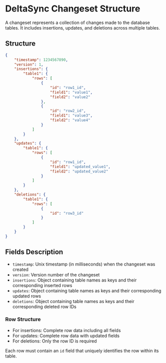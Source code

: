# DeltaSync Changeset Structure

A changeset represents a collection of changes made to the database tables. It includes insertions, updates, and deletions across multiple tables.

## Structure

```json
{
    "timestamp": 1234567890,
    "version": 1,
    "insertions": {
        "table1": {
            "rows": [
                {
                    "id": "row1_id",
                    "field1": "value1",
                    "field2": "value2"
                },
                {
                    "id": "row2_id",
                    "field1": "value3",
                    "field2": "value4"
                }
            ]
        }
    },
    "updates": {
        "table1": {
            "rows": [
                {
                    "id": "row1_id",
                    "field1": "updated_value1",
                    "field2": "updated_value2"
                }
            ]
        }
    },
    "deletions": {
        "table1": {
            "rows": [
                {
                    "id": "row3_id"
                }
            ]
        }
    }
}
```

## Fields Description

- `timestamp`: Unix timestamp (in milliseconds) when the changeset was created
- `version`: Version number of the changeset
- `insertions`: Object containing table names as keys and their corresponding inserted rows
- `updates`: Object containing table names as keys and their corresponding updated rows
- `deletions`: Object containing table names as keys and their corresponding deleted row IDs

### Row Structure

- For insertions: Complete row data including all fields
- For updates: Complete row data with updated fields
- For deletions: Only the row ID is required

Each row must contain an `id` field that uniquely identifies the row within its table.